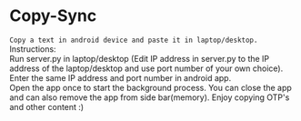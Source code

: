 # Copy-Sync
``` Copy a text in android device and paste it in laptop/desktop. ```
Instructions:  
Run server.py in laptop/desktop (Edit IP address in server.py to the IP address of the laptop/desktop and use port number of your own choice).  
Enter the same IP address and port number in android app.  
Open the app once to start the background process. You can close the app and can also remove the app from side bar(memory).
Enjoy copying OTP's and other content :)  
